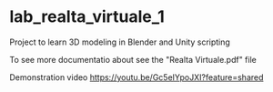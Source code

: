 # lab_realta_virtuale_1
Project to learn 3D modeling in Blender and Unity scripting
<!-- BREAKPOINT -->
To see more documentatio about see the "Realta Virtuale.pdf" file
<!-- BREAKPOINT -->
Demonstration video https://youtu.be/Gc5eIYpoJXI?feature=shared
